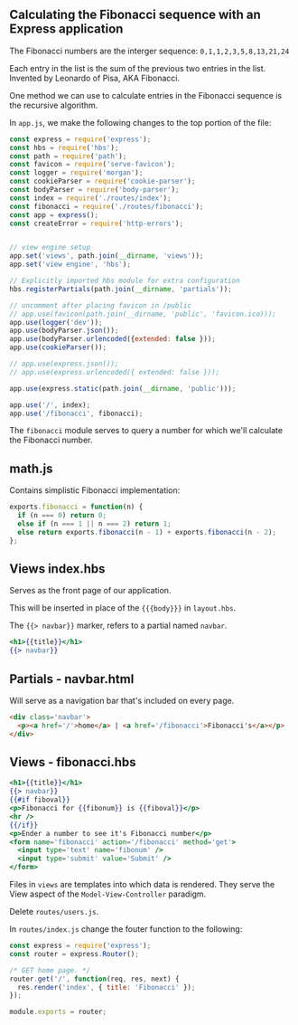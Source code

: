 ## Calculating the Fibonacci sequence with an Express application

The Fibonacci numbers are the interger sequence: `0,1,1,2,3,5,8,13,21,24`

Each entry in the list is the sum of the previous two entries in the list. Invented by Leonardo of Pisa, AKA Fibonacci. 

One method we can use to calculate entries in the Fibonacci sequence is the recursive algorithm.

In `app.js`, we make the following changes to the top portion of the file:

```js
const express = require('express');
const hbs = require('hbs');
const path = require('path');
const favicon = require('serve-favicon');
const logger = require('morgan');
const cookieParser = require('cookie-parser');
const bodyParser = require('body-parser');
const index = require('./routes/index');
const fibonacci = require('./routes/fibonacci');
const app = express();
const createError = require('http-errors');


// view engine setup
app.set('views', path.join(__dirname, 'views'));
app.set('view engine', 'hbs');

// Explicitly imported hbs module for extra configuration
hbs.registerPartials(path.join(__dirname, 'partials'));

// uncomment after placing favicon in /public
// app.use(favicon(path.join(__dirname, 'public', 'favicon.ico)));
app.use(logger('dev'));
app.use(bodyParser.json());
app.use(bodyParser.urlencoded({extended: false }));
app.use(cookieParser());

// app.use(express.json());
// app.use(express.urlencoded({ extended: false }));

app.use(express.static(path.join(__dirname, 'public')));

app.use('/', index);
app.use('/fibonacci', fibonacci);
```

The `fibonacci` module serves to query a number for which we'll calculate the Fibonacci number.

## math.js

Contains simplistic Fibonacci implementation:
```js
exports.fibonacci = function(n) {
  if (n === 0) return 0;
  else if (n === 1 || n === 2) return 1;
  else return exports.fibonacci(n - 1) + exports.fibonacci(n - 2);
};
```
## Views index.hbs

Serves as the front page of our application.

This will be inserted in place of the `{{{body}}}` in `layout.hbs`.

The `{{> navbar}}` marker, refers to a partial named `navbar`. 
```hbs
<h1>{{title}}</h1>
{{> navbar}}
```

## Partials - navbar.html

Will serve as a navigation bar that's included on every page.

```html
<div class='navbar'>
  <p><a href='/'>home</a> | <a href='/fibonacci'>Fibonacci's</a></p>
</div>
```

## Views - fibonacci.hbs

```hbs
<h1>{{title}}</h1>
{{> navbar}}
{{#if fiboval}}
<p>Fibonacci for {{fibonum}} is {{fiboval}}</p>
<hr />
{{/if}}
<p>Ender a number to see it's Fibonacci number</p>
<form name='fibonacci' action='/fibonacci' method='get'>
  <input type='text' name='fibonum' />
  <input type='submit' value='Submit' />
</form>
```

Files in `views` are templates into which data is rendered. They serve the View aspect of the `Model-View-Controller` paradigm.

Delete `routes/users.js`.

In `routes/index.js` change the fouter function to the following:

```js
const express = require('express');
const router = express.Router();

/* GET home page. */
router.get('/', function(req, res, next) {
  res.render('index', { title: 'Fibonacci' });
});

module.exports = router;

```

